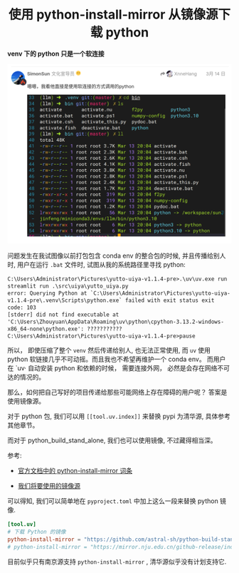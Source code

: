 <h1 align="center">使用 python-install-mirror 从镜像源下载 python</h1>

**venv 下的 python 只是一个软连接**

![](../images/python_link.png)

问题发生在我试图像以前打包包含 conda env 的整合包的时候, 并且传播给别人时, 用户在运行 `.bat` 文件时, 试图从我的系统路径里寻找 python:

```shell
C:\Users\Administrator\Pictures\yutto-uiya-v1.1.4-pre>.\uv\uv.exe run streamlit run .\src\uiya\yutto_uiya.py
error: Querying Python at `C:\Users\Administrator\Pictures\yutto-uiya-v1.1.4-pre\.venv\Scripts\python.exe` failed with exit status exit code: 103
[stderr] did not find executable at 'C:\Users\Zhouyuan\AppData\Roaming\uv\python\cpython-3.13.2-windows-x86_64-none\python.exe': ???????????                                                                                                                                                                  C:\Users\Administrator\Pictures\yutto-uiya-v1.1.4-pre>pause
```

所以， 即使压缩了整个 `venv` 然后传递给别人, 也无法正常使用, 而 `uv` 使用 python 软链接几乎不可动摇。而且我也不希望再维护一个 conda env。 而用户在 `uv· 自动安装 python 和依赖的时候， 需要连接外网， 必然是会存在网络不可达的情况的。

那么，如何把自己写好的项目传递给那些可能网络上存在障碍的用户呢？ 答案是使用镜像源。

对于 python 包, 我们可以用 `[[tool.uv.index]]` 来替换 pypi 为清华源, 具体参考其他章节。

而对于 python_build_stand_alone, 我们也可以使用镜像, 不过藏得相当深。

参考:

- [官方文档中的 python-install-mirror 词条](https://docs.astral.sh/uv/reference/settings/#python-install-mirror)

- [我们将要使用的镜像源](https://github.com/tuna/issues/issues/2125)

可以得知, 我们可以简单地在 `pyproject.toml` 中加上这么一段来替换 python 镜像.

```toml
[tool.uv]
# 下载 Python 的镜像
python-install-mirror = "https://github.com/astral-sh/python-build-standalone/releases/download" # 使用官方的镜像, 直接从 github 安装, 需要连接外网, 官方默认配置
# python-install-mirror = "https://mirror.nju.edu.cn/github-release/indygreg/python-build-standalone/" # 使用南京大学的镜像, 可能需要更新 uv 到新版本.
```

目前似乎只有南京源支持 `python-install-mirror` , 清华源似乎没有计划支持它.
